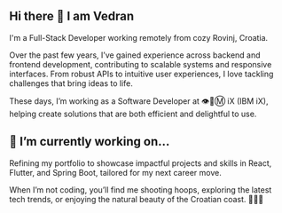 ## Hi there 👋 I am Vedran

I'm a Full-Stack Developer working remotely from cozy Rovinj, Croatia.

Over the past few years, I’ve gained experience across backend and frontend development, contributing to scalable systems and responsive interfaces. From robust APIs to intuitive user experiences, I love tackling challenges that bring ideas to life.

These days, I’m working as a Software Developer at 👁️🐝Ⓜ️ iX (IBM iX), helping create solutions that are both efficient and delightful to use.

## 🔭 I’m currently working on...

Refining my portfolio to showcase impactful projects and skills in React, Flutter, and Spring Boot, tailored for my next career move.


When I’m not coding, you’ll find me shooting hoops, exploring the latest tech trends, or enjoying the natural beauty of the Croatian coast. 🏀📖🌊

<!--
**NovakVed/NovakVed** is a ✨ _special_ ✨ repository because its `README.md` (this file) appears on your GitHub profile.

Here are some ideas to get you started:

- 🔭 I’m currently working on ...
- 🌱 I’m currently learning ...
- 👯 I’m looking to collaborate on ...
- 🤔 I’m looking for help with ...
- 💬 Ask me about ...
- 📫 How to reach me: ...
- 😄 Pronouns: ...
- ⚡ Fun fact: ...
-->
